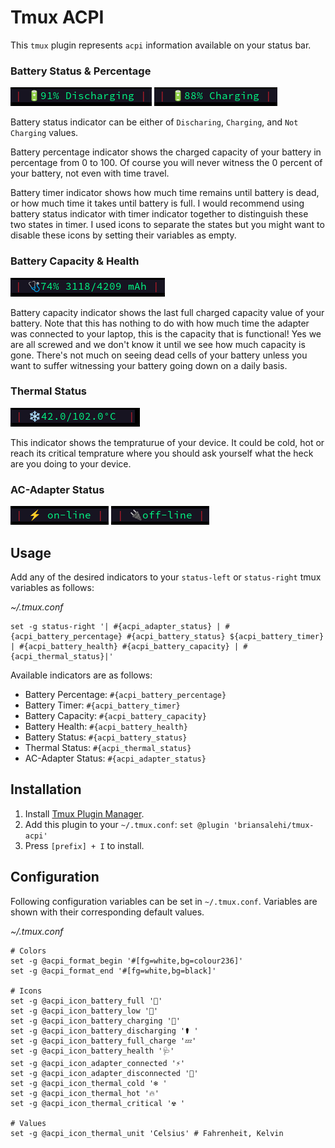 # Tmux ACPI

This `tmux` plugin represents `acpi` information available on your status bar.

### Battery Status & Percentage

![Battery Status](images/acpi-battery-discharing.png)
![Battery Status](images/acpi-battery-charging.png)

Battery status indicator can be either of `Discharing`, `Charging`, and `Not
Charging` values.

Battery percentage indicator shows the charged capacity of your battery in
percentage from 0 to 100. Of course you will never witness the 0 percent of
your battery, not even with time travel.

Battery timer indicator shows how much time remains until battery is dead, or
how much time it takes until battery is full. I would recommend using battery
status indicator with timer indicator together to distinguish these two states
in timer. I used icons to separate the states but you might want to disable
these icons by setting their variables as empty.

### Battery Capacity & Health

![Battery Capacity](images/acpi-battery-health.png)

Battery capacity indicator shows the last full charged capacity value of your
battery. Note that this has nothing to do with how much time the adapter was
connected to your laptop, this is the capacity that is functional! Yes we are
all screwed and we don't know it until we see how much capacity is gone.
There's not much on seeing dead cells of your battery unless you want to suffer
witnessing your battery going down on a daily basis.

### Thermal Status

![Thermal Status](images/acpi-thermal-cold.png)

This indicator shows the tempraturue of your device. It could be cold, hot or
reach its critical temprature where you should ask yourself what the heck are
you doing to your device.

### AC-Adapter Status

![AC Adapter Status](images/acpi-adapter-online.png)
![AC Adapter Status](images/acpi-adapter-offline.png)

## Usage

Add any of the desired indicators to your `status-left` or `status-right` tmux
variables as follows:

*~/.tmux.conf*
```
set -g status-right '| #{acpi_adapter_status} | #{acpi_battery_percentage} #{acpi_battery_status} ${acpi_battery_timer} | #{acpi_battery_health} #{acpi_battery_capacity} | #{acpi_thermal_status}|'
```

Available indicators are as follows:

- Battery Percentage: `#{acpi_battery_percentage}`
- Battery Timer: `#{acpi_battery_timer}`
- Battery Capacity: `#{acpi_battery_capacity}`
- Battery Health: `#{acpi_battery_health}`
- Battery Status: `#{acpi_battery_status}`
- Thermal Status: `#{acpi_thermal_status}`
- AC-Adapter Status: `#{acpi_adapter_status}`

## Installation

1. Install [Tmux Plugin Manager](https://github.com/tmux-plugins/tpm).
2. Add this plugin to your `~/.tmux.conf`: `set @plugin 'briansalehi/tmux-acpi'`
3. Press `[prefix] + I` to install.

## Configuration

Following configuration variables can be set in `~/.tmux.conf`.
Variables are shown with their corresponding default values.

*~/.tmux.conf*
```
# Colors
set -g @acpi_format_begin '#[fg=white,bg=colour236]'
set -g @acpi_format_end '#[fg=white,bg=black]'

# Icons
set -g @acpi_icon_battery_full '🔋'
set -g @acpi_icon_battery_low '🪫'
set -g @acpi_icon_battery_charging '🚀'
set -g @acpi_icon_battery_discharging '⚰️ '
set -g @acpi_icon_battery_full_charge '💤'
set -g @acpi_icon_battery_health '🩺'
set -g @acpi_icon_adapter_connected '⚡️'
set -g @acpi_icon_adapter_disconnected '🔌'
set -g @acpi_icon_thermal_cold '❄️ '
set -g @acpi_icon_thermal_hot '🔥'
set -g @acpi_icon_thermal_critical '☢️ '

# Values
set -g @acpi_icon_thermal_unit 'Celsius' # Fahrenheit, Kelvin
```
